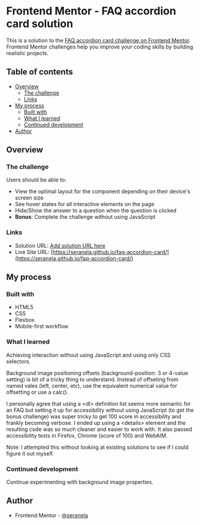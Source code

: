 # Frontend Mentor - FAQ accordion card solution

This is a solution to the [FAQ accordion card challenge on Frontend Mentor](https://www.frontendmentor.io/challenges/faq-accordion-card-XlyjD0Oam). Frontend Mentor challenges help you improve your coding skills by building realistic projects. 

## Table of contents

- [Overview](#overview)
  - [The challenge](#the-challenge)
  - [Links](#links)
- [My process](#my-process)
  - [Built with](#built-with)
  - [What I learned](#what-i-learned)
  - [Continued development](#continued-development)
- [Author](#author)

## Overview

### The challenge

Users should be able to:

- View the optimal layout for the component depending on their device's screen size
- See hover states for all interactive elements on the page
- Hide/Show the answer to a question when the question is clicked
- **Bonus**: Complete the challenge without using JavaScript

### Links

- Solution URL: [Add solution URL here](https://your-solution-url.com)
- Live Site URL: [https://seranela.github.io/faq-accordion-card/](https://seranela.github.io/faq-accordion-card/)

## My process

### Built with

- HTML5
- CSS
- Flexbox
- Mobile-first workflow

### What I learned

Achieving interaction without using JavaScript and using only CSS selectors.

Background image positioning offsets (background-position: 3 or 4-value setting) is bit of a tricky thing to understand. Instead of offseting from named vales (left, center, etc), use the equivalent numerical value for offsetting or use a calc().

I personally agree that using a &lt;dl&gt; definition list seems more semantic for an FAQ but setting it up for accessibility without using JavaScript (to get the bonus challenge) was super tricky to get 100 score in accessibility and frankly becoming verbose. I ended up using a &lt;details&gt; element and the resulting code was so much cleaner and easier to work with. It also passed accessibility tests in Firefox, Chrome (score of 100) and WebAIM.

Note: I attempted this without looking at existing solutions to see if I could figure it out myself.

### Continued development

Continue experimenting with background image properties.

## Author

- Frontend Mentor - [@seranela](https://www.frontendmentor.io/profile/seranela)